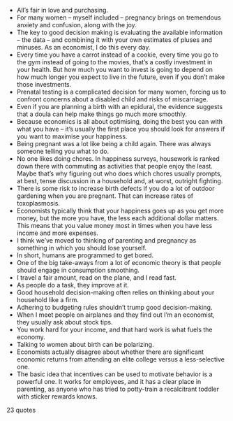  - All’s fair in love and purchasing.
 - For many women – myself included – pregnancy brings on tremendous anxiety and confusion, along with the joy.
 - The key to good decision making is evaluating the available information – the data – and combining it with your own estimates of pluses and minuses. As an economist, I do this every day.
 - Every time you have a carrot instead of a cookie, every time you go to the gym instead of going to the movies, that’s a costly investment in your health. But how much you want to invest is going to depend on how much longer you expect to live in the future, even if you don’t make those investments.
 - Prenatal testing is a complicated decision for many women, forcing us to confront concerns about a disabled child and risks of miscarriage.
 - Even if you are planning a birth with an epidural, the evidence suggests that a doula can help make things go much more smoothly.
 - Because economics is all about optimising, doing the best you can with what you have – it’s usually the first place you should look for answers if you want to maximise your happiness.
 - Being pregnant was a lot like being a child again. There was always someone telling you what to do.
 - No one likes doing chores. In happiness surveys, housework is ranked down there with commuting as activities that people enjoy the least. Maybe that’s why figuring out who does which chores usually prompts, at best, tense discussion in a household and, at worst, outright fighting.
 - There is some risk to increase birth defects if you do a lot of outdoor gardening when you are pregnant. That can increase rates of toxoplasmosis.
 - Economists typically think that your happiness goes up as you get more money, but the more you have, the less each additional dollar matters. This means that you value money most in times when you have less income and more expenses.
 - I think we’ve moved to thinking of parenting and pregnancy as something in which you should lose yourself.
 - In short, humans are programmed to get bored.
 - One of the big take-aways from a lot of economic theory is that people should engage in consumption smoothing.
 - I travel a fair amount, read on the plane, and I read fast.
 - As people do a task, they improve at it.
 - Good household decision-making often relies on thinking about your household like a firm.
 - Adhering to budgeting rules shouldn’t trump good decision-making.
 - When I meet people on airplanes and they find out I’m an economist, they usually ask about stock tips.
 - You work hard for your income, and that hard work is what fuels the economy.
 - Talking to women about birth can be polarizing.
 - Economists actually disagree about whether there are significant economic returns from attending an elite college versus a less-selective one.
 - The basic idea that incentives can be used to motivate behavior is a powerful one. It works for employees, and it has a clear place in parenting, as anyone who has tried to potty-train a recalcitrant toddler with sticker rewards knows.

23 quotes